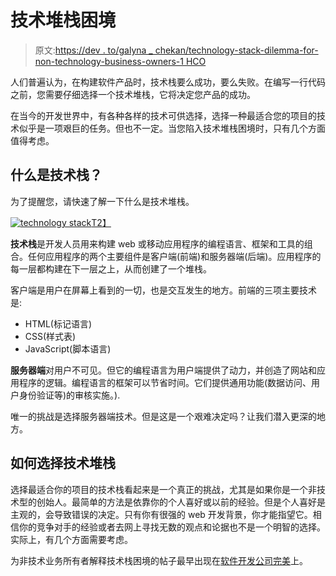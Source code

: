 # 技术堆栈困境

> 原文:[https://dev . to/galyna _ chekan/technology-stack-dilemma-for-non-technology-business-owners-1 HCO](https://dev.to/galyna_chekan/technology-stack-dilemma-for-non-technical-business-owners-1hco)

人们普遍认为，在构建软件产品时，技术栈要么成功，要么失败。在编写一行代码之前，您需要仔细选择一个技术堆栈，它将决定您产品的成功。

在当今的开发世界中，有各种各样的技术可供选择，选择一种最适合您的项目的技术似乎是一项艰巨的任务。但也不一定。当您陷入技术堆栈困境时，只有几个方面值得考虑。

## [](#whats-a-technology-stack)什么是技术栈？

为了提醒您，请快速了解一下什么是技术堆栈。

[![technology stack](../Images/a606dc0c7b59411678788f1c4e5c17fd.png)T2】](https://res.cloudinary.com/practicaldev/image/fetch/s--BsqPSyff--/c_limit%2Cf_auto%2Cfl_progressive%2Cq_auto%2Cw_880/https://perfectial.com/wp-content/uploads/2017/12/img1.jpg)

**技术栈**是开发人员用来构建 web 或移动应用程序的编程语言、框架和工具的组合。任何应用程序的两个主要组件是客户端(前端)和服务器端(后端)。应用程序的每一层都构建在下一层之上，从而创建了一个堆栈。

客户端是用户在屏幕上看到的一切，也是交互发生的地方。前端的三项主要技术是:

*   HTML(标记语言)
*   CSS(样式表)
*   JavaScript(脚本语言)

**服务器端**对用户不可见。但它的编程语言为用户端提供了动力，并创造了网站和应用程序的逻辑。编程语言的框架可以节省时间。它们提供通用功能(数据访问、用户身份验证等)的审核实施。).

唯一的挑战是选择服务器端技术。但是这是一个艰难决定吗？让我们潜入更深的地方。

## [](#how-to-choose-a-technology-stack)如何选择技术堆栈

选择最适合你的项目的技术栈看起来是一个真正的挑战，尤其是如果你是一个非技术型的创始人。最简单的方法是依靠你的个人喜好或以前的经验。但是个人喜好是主观的，会导致错误的决定。只有你有很强的 web 开发背景，你才能指望它。相信你的竞争对手的经验或者去网上寻找无数的观点和论据也不是一个明智的选择。实际上，有几个方面需要考虑。

为非技术业务所有者解释技术栈困境的帖子最早出现在[软件开发公司完美](https://perfectial.com)上。